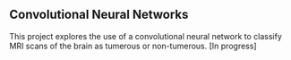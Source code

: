 ## Convolutional Neural Networks ##

This project explores the use of a convolutional neural network to classify MRI scans of the brain as tumerous or non-tumerous. \[In progress\]
